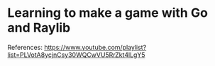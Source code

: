 # Learning to make a game with Go and Raylib

References: https://www.youtube.com/playlist?list=PLVotA8ycjnCsy30WQCwVU5RrZkt4lLgY5
